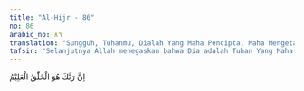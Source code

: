 ```yaml
---
title: "Al-Hijr - 86"
no: 86
arabic_no: ٨٦
translation: "Sungguh, Tuhanmu, Dialah Yang Maha Pencipta, Maha Mengetahui."
tafsir: "Selanjutnya Allah menegaskan bahwa Dia adalah Tuhan Yang Maha Esa, Maha Pencipta, dan Maha Mengetahui segala sesuatu, baik yang tampak atau yang tidak, yang nyata dan yang disembunyikan dan Dia Maha Mengetahui segala isi hati."
---
```

اِنَّ رَبَّكَ هُوَ الْخَلّٰقُ الْعَلِيْمُ 
